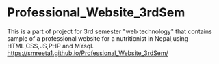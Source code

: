 # Professional_Website_3rdSem
This is a part of project for 3rd semester "web technology" that contains sample of a  professional website for a nutritionist in Nepal,using HTML,CSS,JS,PHP and MYsql.
https://smreeta1.github.io/Professional_Website_3rdSem/
